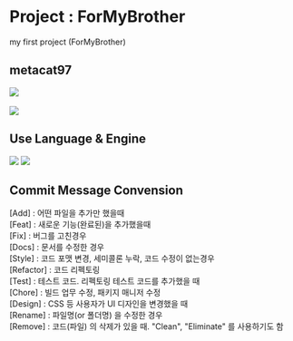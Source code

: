 # Project : ForMyBrother
my first project (ForMyBrother)

## metacat97
<img src="https://github-readme-stats.vercel.app/api/top-langs/?username=metacat97&layout=compact"><br><br>
<img src="https://github-readme-stats.vercel.app/api?username=metacat97&show_icons=true">

## Use Language & Engine
<img src="https://img.shields.io/badge/unity-000000?style=flat&logo=unity&logoColor=white"/> 
<img src="https://img.shields.io/badge/csharp-512BD4?style=flat&logo=csharp&logoColor=white"/>

## Commit Message Convension

<div>[Add]      : 어떤 파일을 추가만 했을때 </div>
<div>[Feat]     : 새로운 기능(완료된)을 추가했을때</div>
<div>[Fix]      : 버그를 고친경우</div>
<div>[Docs]     : 문서를 수정한 경우</div>
<div>[Style]    : 코드 포맷 변경, 세미콜론 누락, 코드 수정이 없는경우</div>
<div>[Refactor] : 코드 리펙토링</div>
<div>[Test]     : 테스트 코드. 리펙토링 테스트 코드를 추가했을 때</div>
<div>[Chore]    : 빌드 업무 수정, 패키지 매니저 수정</div>
<div>[Design]   : CSS 등 사용자가 UI 디자인을 변경했을 때</div>
<div>[Rename]   : 파일명(or 폴더명) 을 수정한 경우</div>
<div>[Remove]   : 코드(파일) 의 삭제가 있을 때. "Clean", "Eliminate" 를 사용하기도 함</div>
